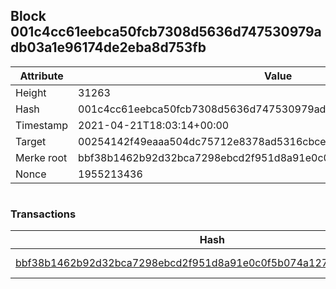 ## Block 001c4cc61eebca50fcb7308d5636d747530979adb03a1e96174de2eba8d753fb

Attribute | Value
--- | ---
Height | 31263
Hash | 001c4cc61eebca50fcb7308d5636d747530979adb03a1e96174de2eba8d753fb
Timestamp | 2021-04-21T18:03:14+00:00
Target | 00254142f49eaaa504dc75712e8378ad5316cbcead634704b3734b6271167cc4
Merke root | bbf38b1462b92d32bca7298ebcd2f951d8a91e0c0f5b074a12751a3ea944b40e
Nonce | 1955213436

```

```

### Transactions

Hash | Amount
--- | ---
[bbf38b1462b92d32bca7298ebcd2f951d8a91e0c0f5b074a12751a3ea944b40e](bbf38b1462b92d32bca7298ebcd2f951d8a91e0c0f5b074a12751a3ea944b40e.md) | 10.00000000 SKEPTI 
